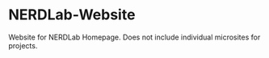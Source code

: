# NERDLab-Website
Website for NERDLab Homepage. Does not include individual microsites for projects.
